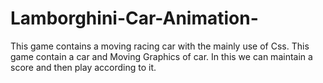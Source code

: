 # Lamborghini-Car-Animation-
This game contains a moving racing car with the mainly use of Css.
This game contain a car and Moving Graphics of car.
In this we can maintain a score and then play according to it.
